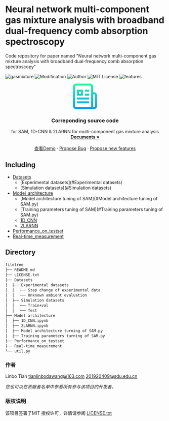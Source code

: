 

# Neural network multi-component gas mixture analysis with broadband dual-frequency comb absorption spectroscopy

Code repository for paper named "Neural network multi-component gas mixture analysis with broadband dual-frequency comb absorption spectroscopy"

<!-- PROJECT SHIELDS -->

![gasmixture](https://img.shields.io/badge/Gas%20Mixture-Methane%2C%20Acetone%20%26%20Water-brightgreen.svg)
![Modification](https://img.shields.io/badge/Lastmodified-Today-brightgreen.svg)
![Author](https://img.shields.io/badge/Author-Linbo%20Tian-orange.svg)
![MIT License](https://img.shields.io/apm/l/vim-mode.svg)
![features](https://img.shields.io/badge/Neural%20Network-Overlapping%20absorption%20features-blue.svg)


<p align="center">
  <a href="https://github.com/Popsama/Neural-network-multi-component-gas-mixture-analysis-with-broadband-dual-frequency-comb/blob/main/logo.png">
    <img src="https://github.com/Popsama/Neural-network-multi-component-gas-mixture-analysis-with-broadband-dual-frequency-comb/blob/main/logo.png" alt="Logo" width="80" height="80">
  </a>

  <h3 align="center">Correponding source code</h3>
  <p align="center">
    for SAM, 1D-CNN & 2LARNN for multi-component gas mixture analysis
    <br />
    <a href="https://github.com/Popsama/Spectra-analysis-model-of-Gas-mixture-with-overlapping-absorption-features"><strong>Documents »</strong></a>
    <br />
    <br />
    <a href="https://github.com/Popsama/Spectra-analysis-model-of-Gas-mixture-with-overlapping-absorption-features">查看Demo</a>
    ·
    <a href="https://github.com/Popsama/Spectra-analysis-model-of-Gas-mixture-with-overlapping-absorption-features/issues">Propose Bug</a>
    ·
    <a href="https://github.com/Popsama/Spectra-analysis-model-of-Gas-mixture-with-overlapping-absorption-features/issues">Propose new features</a>
  </p>

</p>


 
## Including

- [Datasets](#Datasets)
  - [Experimental datasets](#Experimental datasets)
  - [Simulation datasets](#Simulation datasets)
- [Model_architecture](#Model_architecture)
  - [Model architecture tuning of SAM](#Model architecture tuning of SAM.py)
  - [Training parameters tuning of SAM](#Training parameters tuning of SAM.py)
  - [1D_CNN](#1D_CNN.ipynb)
  - [2LARNN](#2LARNN.ipynb)
- [Performance_on_testset](#Performance_on_testset)
- [Real-time_measurement](#Real-time_measurement)


## Directory

```
filetree 
├── README.md
├── LICENSE.txt
├── Datasets
│  ├── Experimental datasets
│  │  ├── Step change of experimental data
│  │  └── Unknown ambient evaluation
│  ├── Simulation datasets
│  │  ├── Train+val
│  │  └── Test
├── Model architecture
│  ├── 1D_CNN.ipynb
│  ├── 2LARNN.ipynb
│  ├── Model architecture turning of SAM.py
│  ├── Training parameters turning of SAM.py
├── Performance_on_testset
├── Real-time_measurement
└── util.py

```

### 作者
Linbo Tian
tianlinbodawang@163.com
201920409@sdu.edu.cn
 
 *您也可以在贡献者名单中参看所有参与该项目的开发者。*

### 版权说明

该项目签署了MIT 授权许可，详情请参阅 [LICENSE.txt](https://github.com/Popsama/Spectra-analysis-model-of-Gas-mixture-with-overlapping-absorption-features/master/LICENSE.txt)






